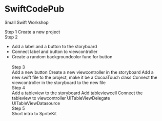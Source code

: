 # SwiftCodePub
Small Swift Workshop


Step 1
Create a new project
<br>
Step 2
<br>
<ul>
<li>		Add a label and a button to the storyboard
</li><li>		Connect label and button to viewcontroller
</li><li>		Create a random backgroundcolor func for button
</li>
<br>
Step 3
<br>
		Add a new button
		Create a new viewcontroller in the storyboard
		Add a new swift file to the project, make it be a CocoaTouch class
		Connect the viewcontroller in the storyboard to the new file
<br>
Step 4
<br>
		Add a tableview to the storyboard
		Add tableviewcell
		Connect the tableview to viewcontroller
		UITableViewDelegate UITableViewDatasource
<br>
Step 5
<br>
		Short intro to SpriteKit

